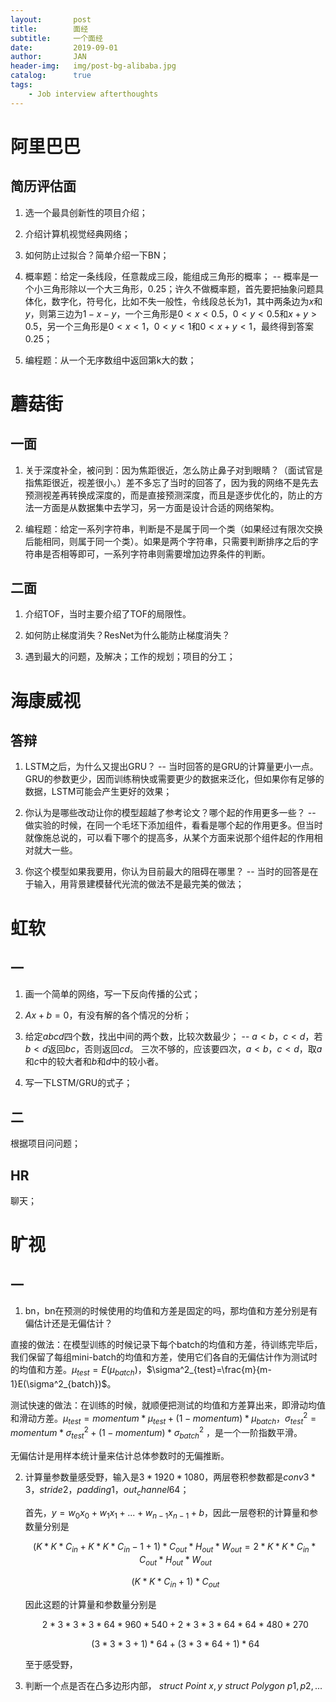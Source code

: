 ```yaml
---
layout:       post
title:        面经
subtitle:     一个面经
date:         2019-09-01
author:       JAN
header-img:   img/post-bg-alibaba.jpg
catalog:      true
tags:
    - Job interview afterthoughts
---
```


# 阿里巴巴

## 简历评估面

1. 选一个最具创新性的项目介绍；

2. 介绍计算机视觉经典网络；

3. 如何防止过拟合？简单介绍一下BN；

4. 概率题：给定一条线段，任意裁成三段，能组成三角形的概率；
-- 概率是一个小三角形除以一个大三角形，0.25；许久不做概率题，首先要把抽象问题具体化，数字化，符号化，比如不失一般性，令线段总长为1，其中两条边为$x$和$y$，则第三边为$1-x-y$，一个三角形是$0 < x < 0.5$，$0 < y < 0.5$和$x + y > 0.5$，另一个三角形是$0 < x < 1$，$0 < y < 1$和$0 < x + y < 1$，最终得到答案0.25；  

5. 编程题：从一个无序数组中返回第k大的数；

# 蘑菇街

## 一面

1. 关于深度补全，被问到：因为焦距很近，怎么防止鼻子对到眼睛？（面试官是指焦距很近，视差很小。）差不多忘了当时的回答了，因为我的网络不是先去预测视差再转换成深度的，而是直接预测深度，而且是逐步优化的，防止的方法一方面是从数据集中去学习，另一方面是设计合适的网络架构。

2. 编程题：给定一系列字符串，判断是不是属于同一个类（如果经过有限次交换后能相同，则属于同一个类）。如果是两个字符串，只需要判断排序之后的字符串是否相等即可，一系列字符串则需要增加边界条件的判断。

## 二面

1. 介绍TOF，当时主要介绍了TOF的局限性。

2. 如何防止梯度消失？ResNet为什么能防止梯度消失？

3. 遇到最大的问题，及解决；工作的规划；项目的分工；

# 海康威视

## 答辩

1. LSTM之后，为什么又提出GRU？
-- 当时回答的是GRU的计算量更小一点。GRU的参数更少，因而训练稍快或需要更少的数据来泛化，但如果你有足够的数据，LSTM可能会产生更好的效果；

2. 你认为是哪些改动让你的模型超越了参考论文？哪个起的作用更多一些？
-- 做实验的时候，在同一个毛坯下添加组件，看看是哪个起的作用更多。但当时就像施总说的，可以看下哪个的提高多，从某个方面来说那个组件起的作用相对就大一些。

3. 你这个模型如果我要用，你认为目前最大的阻碍在哪里？
-- 当时的回答是在于输入，用背景建模替代光流的做法不是最完美的做法；

# 虹软

## 一

1. 画一个简单的网络，写一下反向传播的公式；

2. $Ax+b=0$，有没有解的各个情况的分析；

3. 给定$abcd$四个数，找出中间的两个数，比较次数最少；
-- $a < b$，$c < d$，若$b < d$返回$bc$，否则返回$cd$。
三次不够的，应该要四次，$a < b$，$c < d$，取$a$和$c$中的较大者和$b$和$d$中的较小者。

4. 写一下LSTM/GRU的式子；

## 二

根据项目问问题；

## HR

聊天；

# 旷视

## 一

1. bn，bn在预测的时候使用的均值和方差是固定的吗，那均值和方差分别是有偏估计还是无偏估计？

  直接的做法：在模型训练的时候记录下每个batch的均值和方差，待训练完毕后，我们保留了每组mini-batch的均值和方差，使用它们各自的无偏估计作为测试时的均值和方差。$\mu_{test}=E(\mu_{batch})$，$\sigma^2_{test}=\frac{m}{m-1}E(\sigma^2_{batch})$。

  测试快速的做法：在训练的时候，就顺便把测试的均值和方差算出来，即滑动均值和滑动方差。$\mu_{test}=momentum*\mu_{test}+(1-momentum)*\mu_{batch}$，$\sigma^2_{test}=momentum*\sigma^2_{test}+(1-momentum)*\sigma^2_{batch}$ ，是一个一阶指数平滑。

  无偏估计是用样本统计量来估计总体参数时的无偏推断。

2. 计算量参数量感受野，输入是$3*1920*1080$，两层卷积参数都是$conv3*3$，$stride2$，$padding1$，$out_channel64$；

   首先，$y=w_0x_0+w_1x_1+...+w_{n-1}x_{n-1}+b$，因此一层卷积的计算量和参数量分别是

   $$(K*K*C_{in}+K*K*C_{in}-1+1)*C_{out}*H_{out}*W_{out}=2*K*K*C_{in}*C_{out}*H_{out}*W_{out}$$

   $$(K*K*C_{in}+1)*C_{out}$$

   因此这题的计算量和参数量分别是

   $$2*3*3*3*64*960*540+2*3*3*64*64*480*270$$

   $$(3*3*3+1)*64+(3*3*64+1)*64$$

   至于感受野，

3. 判断一个点是否在凸多边形内部，
  $struct$ $Point$ $x, y$
  $struct$ $Polygon$ $p1, p2, ...$

